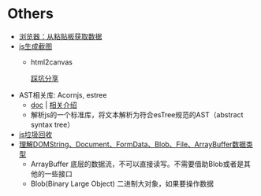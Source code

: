 # Others

* [浏览器：从粘贴板获取数据](https://stackoverflow.com/questions/6333814/how-does-the-paste-image-from-clipboard-functionality-work-in-gmail-and-google-c)
* [js生成截图](https://juejin.im/entry/58b91491570c35006c4f7fdf)
  *   html2canvas

      [踩坑分享](https://mp.weixin.qq.com/s?\_\_biz=MzA4NjE3MDg4OQ==\&mid=2650965621\&idx=1\&sn=132cd0c16436d08a25704268dbbd06eb\&chksm=843aea13b34d6305964b3129902c41469d96b5500f39169f7ee112f624012bd5c60048ac9627\&scene=38#wechat\_redirect)
* AST相关库: Acornjs, estree
  * [doc](https://github.com/acornjs/acorn) | [相关介绍](https://juejin.im/post/582425402e958a129926fcb4)
  * 解析js的一个标准库，将文本解析为符合esTree规范的AST（abstract syntax tree）
* [js垃圾回收](https://juejin.im/post/5a6b3fcaf265da3e2c385375)
* [理解DOMString、Document、FormData、Blob、File、ArrayBuffer数据类型](http://www.zhangxinxu.com/wordpress/2013/10/understand-domstring-document-formdata-blob-file-arraybuffer/)
  * ArrayBuffer 底层的数据流，不可以直接读写。不需要借助Blob或者是其他的一些接口
  * Blob(Binary Large Object) 二进制大对象，如果要操作数据
